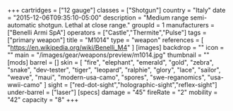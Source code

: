 +++
cartridges = ["12 gauge"]
classes = ["Shotgun"]
country = "Italy"
date = "2015-12-06T09:35:10-05:00"
description = "Medium range semi-automatic shotgun. Lethal at close range."
groupId = 1
manufacturers = ["Benelli Armi SpA"]
operators = ["Castle","Thermite","Pulse"]
tags = ["primary weapon"]
title = "M1014"
type = "weapon"
references = [
  "https://en.wikipedia.org/wiki/Benelli_M4"
]
[images]
  backdrop = ""
  icon = ""
  main = "/images/gear/weapons/preview/m1014.jpg"
  thumbnail = ""
[mods]
  barrel = []
  skin = [
    "fire",
    "elephant",
    "emerald",
    "gold",
    "zebra",
    "snake",
    "dev-tester",
    "tiger",
    "leopard",
    "ralphie",
    "glory",
    "lace",
    "sailor",
    "weave",
    "maui",
    "modern-usa-camo",
    "spores",
    "swe-reganomics",
    "usa-wwii-camo"
  ]
  sight = ["red-dot-sight","holographic-sight","reflex-sight"]
  under-barrel = ["laser"]
[specs]
  damage = "45"
  fireRate = "2"
  mobility = "42"
  capacity = "8"
+++

